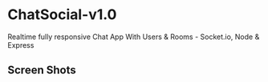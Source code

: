 # ChatSocial-v1.0

Realtime fully responsive Chat App With Users & Rooms - Socket.io, Node & Express

## Screen Shots



